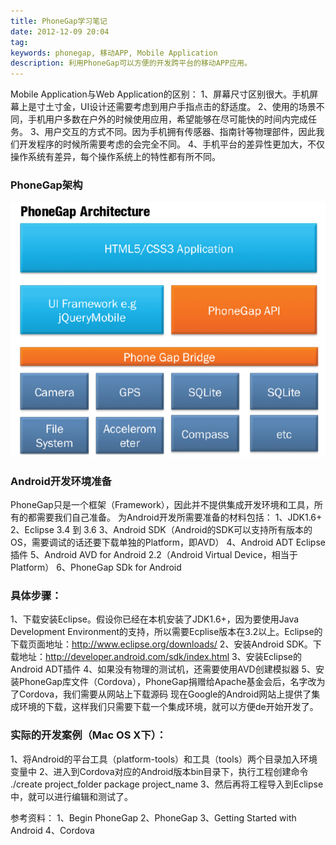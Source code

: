 ```yaml
---
title: PhoneGap学习笔记
date: 2012-12-09 20:04
tag: 
keywords: phonegap, 移动APP, Mobile Application
description: 利用PhoneGap可以方便的开发跨平台的移动APP应用。
---
```


Mobile Application与Web Application的区别：
1、屏幕尺寸区别很大。手机屏幕上是寸土寸金，UI设计还需要考虑到用户手指点击的舒适度。
2、使用的场景不同，手机用户多数在户外的时候使用应用，希望能够在尽可能快的时间内完成任务。
3、用户交互的方式不同。因为手机拥有传感器、指南针等物理部件，因此我们开发程序的时候所需要考虑的会完全不同。
4、手机平台的差异性更加大，不仅操作系统有差异，每个操作系统上的特性都有所不同。

### PhoneGap架构

![](20121209-phonegap-introduce/201212092003294705.png)

### Android开发环境准备

PhoneGap只是一个框架（Framework），因此并不提供集成开发环境和工具，所有的都需要我们自己准备。
为Android开发所需要准备的材料包括：
1、JDK1.6+
2、Eclipse 3.4 到 3.6
3、Android SDK（Android的SDK可以支持所有版本的OS，需要调试的话还要下载单独的Platform，即AVD）
4、Android ADT Eclipse插件
5、Android AVD for Android 2.2（Android Virtual Device，相当于Platform）
6、PhoneGap SDk for Android

### 具体步骤：
1、下载安装Eclipse。假设你已经在本机安装了JDK1.6+，因为要使用Java Development Environment的支持，所以需要Ecplise版本在3.2以上。Eclipse的下载页面地址：http://www.eclipse.org/downloads/
2、安装Android SDK。下载地址：http://developer.android.com/sdk/index.html
3、安装Eclipse的Android ADT插件
4、如果没有物理的测试机，还需要使用AVD创建模拟器
5、安装PhoneGap库文件（Cordova），PhoneGap捐赠给Apache基金会后，名字改为了Cordova，我们需要从网站上下载源码
现在Google的Android网站上提供了集成环境的下载，这样我们只需要下载一个集成环境，就可以方便de开始开发了。

### 实际的开发案例（Mac OS X下）：
1、将Android的平台工具（platform-tools）和工具（tools）两个目录加入环境变量中
2、进入到Cordova对应的Android版本bin目录下，执行工程创建命令 ./create project_folder package project_name
3、然后再将工程导入到Eclipse中，就可以进行编辑和测试了。

参考资料：
1、Begin PhoneGap
2、PhoneGap
3、Getting Started with Android
4、Cordova
